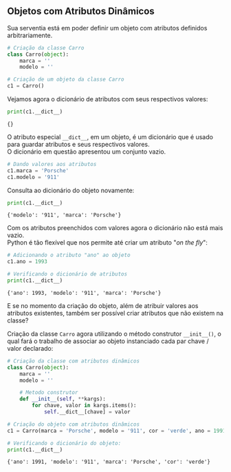 ## Objetos com Atributos Dinâmicos

Sua serventia está em poder definir um objeto com atributos definidos
arbitrariamente.  

```python
# Criação da classe Carro
class Carro(object):
    marca = ''
    modelo = ''

# Criação de um objeto da classe Carro
c1 = Carro()
```

Vejamos agora o dicionário de atributos com seus respectivos valores:

```python
print(c1.__dict__)
```

```
{}
```

O atributo especial `__dict__`, em um objeto, é um dicionário que é usado para
guardar atributos e seus respectivos valores.  
O dicionário em questão apresentou um conjunto vazio.  

```python
# Dando valores aos atributos
c1.marca = 'Porsche'
c1.modelo = '911'
```

Consulta ao dicionário do objeto novamente:

```python
print(c1.__dict__)
```

```
{'modelo': '911', 'marca': 'Porsche'}
```

Com os atributos preenchidos com valores agora o dicionário não está mais
vazio.  
Python é tão flexível que nos permite até criar um atributo "*on the fly*":

```python
# Adicionando o atributo "ano" ao objeto
c1.ano = 1993

# Verificando o dicionário de atributos
print(c1.__dict__)
```

```
{'ano': 1993, 'modelo': '911', 'marca': 'Porsche'}
```

E se no momento da criação do objeto, além de atribuir valores aos atributos
existentes, também ser possível criar atributos que não existem na classe?  
  
Criação da classe `Carro` agora utilizando o método construtor `__init__()`,
o qual fará o trabalho de associar ao objeto instanciado cada par
chave / valor declarado:

```python
# Criação da classe com atributos dinâmicos
class Carro(object):
    marca = ''
    modelo = ''

    # Metodo construtor
    def __init__(self, **kargs):
        for chave, valor in kargs.items():
            self.__dict__[chave] = valor

# Criação do objeto com atributos dinâmicos
c1 = Carro(marca = 'Porsche', modelo = '911', cor = 'verde', ano = 1991)

# Verificando o dicionário do objeto:
print(c1.__dict__)
```

```
{'ano': 1991, 'modelo': '911', 'marca': 'Porsche', 'cor': 'verde'}
```
